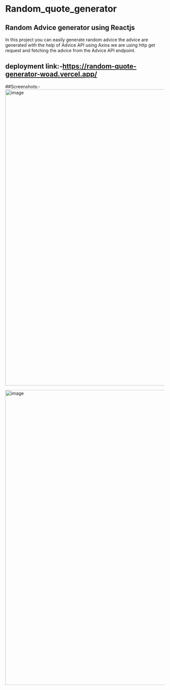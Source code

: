 # Random_quote_generator

## Random Advice generator using Reactjs
In this project you can easily generate random advice 
the advice are generated with the help of Advice API
using Axios we are using http get request and fetching the advice from the Advice API endpoint.

## deployment link:-https://random-quote-generator-woad.vercel.app/
##Screenshots:-
<img width="935" alt="image" src="https://github.com/AshutoshRajGupta/Random_quote_generator/assets/89141709/c2048313-f992-4751-88a0-464ee24de7e5">


<img width="931" alt="image" src="https://github.com/AshutoshRajGupta/Random_quote_generator/assets/89141709/32462252-abfd-4f70-aa1f-fba927bcee31">
